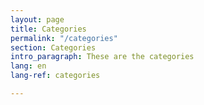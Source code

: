 ```yaml
---
layout: page
title: Categories
permalink: "/categories"
section: Categories
intro_paragraph: These are the categories
lang: en
lang-ref: categories

---
```

